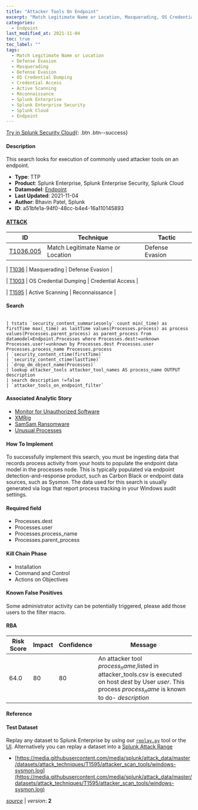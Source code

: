 ```yaml
---
title: "Attacker Tools On Endpoint"
excerpt: "Match Legitimate Name or Location, Masquerading, OS Credential Dumping, Active Scanning"
categories:
  - Endpoint
last_modified_at: 2021-11-04
toc: true
toc_label: ""
tags:
  - Match Legitimate Name or Location
  - Defense Evasion
  - Masquerading
  - Defense Evasion
  - OS Credential Dumping
  - Credential Access
  - Active Scanning
  - Reconnaissance
  - Splunk Enterprise
  - Splunk Enterprise Security
  - Splunk Cloud
  - Endpoint
---
```




[Try in Splunk Security Cloud](https://www.splunk.com/en_us/cyber-security.html){: .btn .btn--success}

#### Description

This search looks for execution of commonly used attacker tools on an endpoint.

- **Type**: TTP
- **Product**: Splunk Enterprise, Splunk Enterprise Security, Splunk Cloud
- **Datamodel**: [Endpoint](https://docs.splunk.com/Documentation/CIM/latest/User/Endpoint)
- **Last Updated**: 2021-11-04
- **Author**: Bhavin Patel, Splunk
- **ID**: a51bfe1a-94f0-48cc-b4e4-16a110145893


#### [ATT&CK](https://attack.mitre.org/)

| ID          | Technique   | Tactic         |
| ----------- | ----------- |--------------- |
| [T1036.005](https://attack.mitre.org/techniques/T1036/005/) | Match Legitimate Name or Location | Defense Evasion |

| [T1036](https://attack.mitre.org/techniques/T1036/) | Masquerading | Defense Evasion |

| [T1003](https://attack.mitre.org/techniques/T1003/) | OS Credential Dumping | Credential Access |

| [T1595](https://attack.mitre.org/techniques/T1595/) | Active Scanning | Reconnaissance |

#### Search

```

| tstats `security_content_summariesonly` count min(_time) as firstTime max(_time) as lastTime values(Processes.process) as process values(Processes.parent_process) as parent_process from datamodel=Endpoint.Processes where Processes.dest!=unknown Processes.user!=unknown by Processes.dest Processes.user Processes.process_name Processes.process 
| `security_content_ctime(firstTime)` 
| `security_content_ctime(lastTime)` 
| `drop_dm_object_name(Processes)` 
| lookup attacker_tools attacker_tool_names AS process_name OUTPUT description 
| search description !=false
| `attacker_tools_on_endpoint_filter`
```

#### Associated Analytic Story
* [Monitor for Unauthorized Software](/stories/monitor_for_unauthorized_software)
* [XMRig](/stories/xmrig)
* [SamSam Ransomware](/stories/samsam_ransomware)
* [Unusual Processes](/stories/unusual_processes)


#### How To Implement
To successfully implement this search, you must be ingesting data that records process activity from your hosts to populate the endpoint data model in the processes node. This is typically populated via endpoint detection-and-response product, such as Carbon Black or endpoint data sources, such as Sysmon. The data used for this search is usually generated via logs that report process tracking in your Windows audit settings.

#### Required field
* Processes.dest
* Processes.user
* Processes.process_name
* Processes.parent_process


#### Kill Chain Phase
* Installation
* Command and Control
* Actions on Objectives


#### Known False Positives
Some administrator activity can be potentially triggered, please add those users to the filter macro.


#### RBA

| Risk Score  | Impact      | Confidence   | Message      |
| ----------- | ----------- |--------------|--------------|
| 64.0 | 80 | 80 | An attacker tool $process_name$,listed in attacker_tools.csv is executed on host $dest$ by User $user$. This process $process_name$ is known to do- $description$ |




#### Reference


#### Test Dataset
Replay any dataset to Splunk Enterprise by using our [`replay.py`](https://github.com/splunk/attack_data#using-replaypy) tool or the [UI](https://github.com/splunk/attack_data#using-ui).
Alternatively you can replay a dataset into a [Splunk Attack Range](https://github.com/splunk/attack_range#replay-dumps-into-attack-range-splunk-server)

* [https://media.githubusercontent.com/media/splunk/attack_data/master/datasets/attack_techniques/T1595/attacker_scan_tools/windows-sysmon.log](https://media.githubusercontent.com/media/splunk/attack_data/master/datasets/attack_techniques/T1595/attacker_scan_tools/windows-sysmon.log)



[*source*](https://github.com/splunk/security_content/tree/develop/detections/endpoint/attacker_tools_on_endpoint.yml) \| *version*: **2**